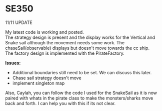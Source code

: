 # SE350

11/11 UPDATE

My latest code is working and posted.  
The strategy design is present and the display works for the Vertical and Snake sail although the movement needs some work. The chaseSail(observable) displays but doesn't move towards the cc ship.   
The factory design is implemented with the PirateFactory. 

**Issues:**
- Additional boundaries still need to be set. We can discuss this later.
- Chase sail strategy doesn't move
- implement singleton map

Also, Caylah, you can follow the code I used for the SnakeSail as it is now paired with whats in the pirate class to make the monsters/sharks move back and forth. I can help you with this if its not clear.

